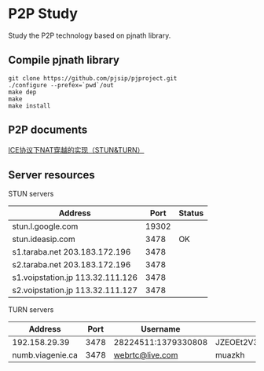 # P2P Study
Study the P2P technology based on pjnath library.

## Compile pjnath library

```shell
git clone https://github.com/pjsip/pjproject.git
./configure --prefex=`pwd`/out
make dep
make
make install
```

## P2P documents

[ICE协议下NAT穿越的实现（STUN&TURN）](https://www.jianshu.com/p/84e8c78ca61d)

## Server resources

STUN servers

| Address                          | Port  | Status |
| -------------------------------- | ----- | ------ |
| stun.l.google.com                | 19302 |        |
| stun.ideasip.com                 | 3478  | OK     |
| s1.taraba.net 203.183.172.196    | 3478  |        |
| s2.taraba.net 203.183.172.196    | 3478  |        |
| s1.voipstation.jp 113.32.111.126 | 3478  |        |
| s2.voipstation.jp 113.32.111.127 | 3478  |        |

TURN servers

| Address          | Port | Username            | Password                     | Status |
| ---------------- | ---- | ------------------- | ---------------------------- | ------ |
| 192.158.29.39    | 3478 | 28224511:1379330808 | JZEOEt2V3Qb0y27GRntt2u2PAYA= |        |
| numb.viagenie.ca | 3478 | webrtc@live.com     | muazkh                       | OK     |

